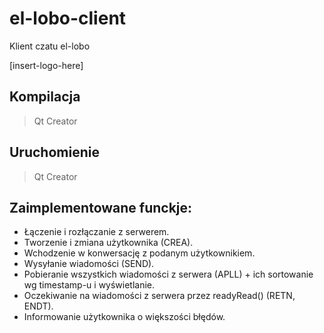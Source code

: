 # el-lobo-client

Klient czatu el-lobo

[insert-logo-here]

## Kompilacja

> Qt Creator

## Uruchomienie

> Qt Creator

## Zaimplementowane funckje:
* Łączenie i rozłączanie z serwerem.
* Tworzenie i zmiana użytkownika (CREA).
* Wchodzenie w konwersację z podanym użytkownikiem.
* Wysyłanie wiadomości (SEND).
* Pobieranie wszystkich wiadomości z serwera (APLL) + ich sortowanie wg timestamp-u i wyświetlanie.
* Oczekiwanie na wiadomości z serwera przez readyRead() (RETN, ENDT).
* Informowanie użytkownika o większości błędów.
